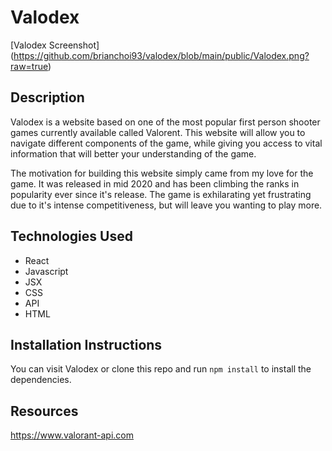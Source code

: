 # Valodex
[Valodex Screenshot] (https://github.com/brianchoi93/valodex/blob/main/public/Valodex.png?raw=true)

## Description
Valodex is a website based on one of the most popular first person shooter games currently available called Valorent. This website will allow you to navigate different components of the game, while giving you access to vital information that will better your understanding of the game. 

The motivation for building this website simply came from my love for the game. It was released in mid 2020 and has been climbing the ranks in popularity ever since it's release. The game is exhilarating yet frustrating due to it's intense competitiveness, but will leave you wanting to play more. 

## Technologies Used
- React
- Javascript
- JSX
- CSS
- API
- HTML

## Installation Instructions
You can visit Valodex or clone this repo and run `npm install` to install the dependencies.

## Resources
https://www.valorant-api.com
